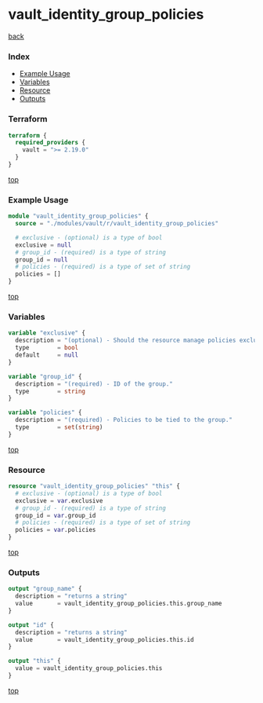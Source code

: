 # vault_identity_group_policies

[back](../vault.md)

### Index

- [Example Usage](#example-usage)
- [Variables](#variables)
- [Resource](#resource)
- [Outputs](#outputs)

### Terraform

```terraform
terraform {
  required_providers {
    vault = ">= 2.19.0"
  }
}
```

[top](#index)

### Example Usage

```terraform
module "vault_identity_group_policies" {
  source = "./modules/vault/r/vault_identity_group_policies"

  # exclusive - (optional) is a type of bool
  exclusive = null
  # group_id - (required) is a type of string
  group_id = null
  # policies - (required) is a type of set of string
  policies = []
}
```

[top](#index)

### Variables

```terraform
variable "exclusive" {
  description = "(optional) - Should the resource manage policies exclusively? Beware of race conditions when disabling exclusive management"
  type        = bool
  default     = null
}

variable "group_id" {
  description = "(required) - ID of the group."
  type        = string
}

variable "policies" {
  description = "(required) - Policies to be tied to the group."
  type        = set(string)
}
```

[top](#index)

### Resource

```terraform
resource "vault_identity_group_policies" "this" {
  # exclusive - (optional) is a type of bool
  exclusive = var.exclusive
  # group_id - (required) is a type of string
  group_id = var.group_id
  # policies - (required) is a type of set of string
  policies = var.policies
}
```

[top](#index)

### Outputs

```terraform
output "group_name" {
  description = "returns a string"
  value       = vault_identity_group_policies.this.group_name
}

output "id" {
  description = "returns a string"
  value       = vault_identity_group_policies.this.id
}

output "this" {
  value = vault_identity_group_policies.this
}
```

[top](#index)